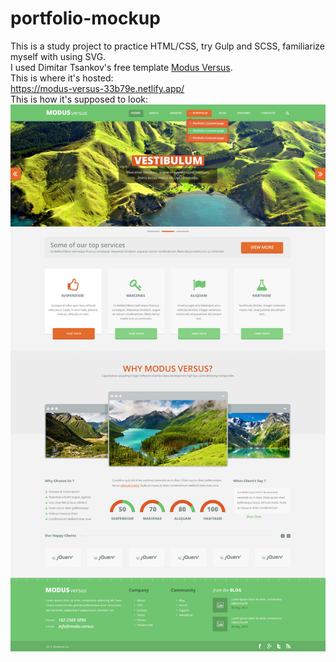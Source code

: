 # portfolio-mockup
This is a study project to practice HTML/CSS, try Gulp and SCSS, familiarize myself with using SVG.<br>
I used Dimitar Tsankov's free template <a href="https://www.webdesignerdepot.com/2013/06/free-psd-template-modus-versus/">Modus Versus</a>.<br>
This is where it's hosted:<br>
<a href="https://modus-versus-33b79e.netlify.app/">https://modus-versus-33b79e.netlify.app/</a><br>
This is how it's supposed to look:<br>
<img src="project/dist/images/modus.png"><br>

